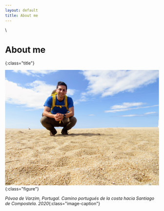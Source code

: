 ```yaml
---
layout: default
title: About me
---
```

\
<h1> About me </h1> {:class="title"}

![fig1](./assets/images/camino.JPG#center){:class="figure"}

*Póvoa de Varzim, Portugal. Camino portugués de la costa hacia Santiago de Compostela. 2020*{:class="image-caption"}

